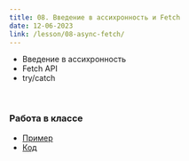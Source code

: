 ```yaml
---
title: 08. Введение в ассихронность и Fetch
date: 12-06-2023
link: /lesson/08-async-fetch/
---
```


- Введение в ассихронность
- Fetch API
- try/catch

<br/>

### Работа в классе

- [Пример](/example/08-async-fetch/example-1)
- [Код](/lesson/08-async-fetch/code)
